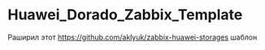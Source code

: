 # Huawei_Dorado_Zabbix_Template  
Раширил этот https://github.com/aklyuk/zabbix-huawei-storages шаблон
